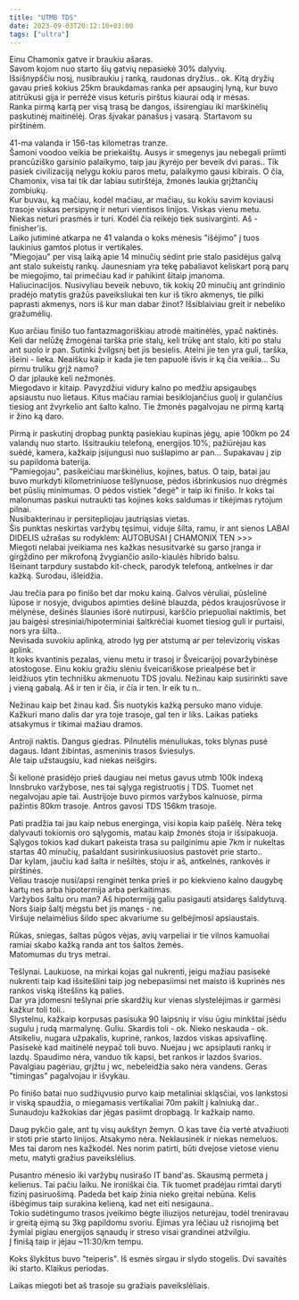 ```yaml
---
title: "UTMB TDS"
date: 2023-09-03T20:12:10+03:00
tags: ["ultra"]
---
```


Einu Chamonix gatve ir braukiu ašaras. <br>
Savom kojom nuo starto šių gatvių nepasiekė 30% dalyvių.<br>
Išsišnypščiu nosį, nusibraukiu į ranką, raudonas dryžius.. ok. Kitą dryžių gavau prieš kokius 25km braukdamas ranka per apsauginį lyną, kur buvo atitrūkusi gija ir perrėžė visus keturis pirštus kiaurai odą ir mėsas.<br>
Ranka pirmą kartą per visą trasą be dangos, išsirengiau iki marškinėlių paskutinėj maitinėlėj. Oras šįvakar panašus į vasarą. Startavom su pirštinėm.


41-ma valanda ir 156-tas kilometras tranze. <br>
Šamoni voodoo veikia be priekaištų. Ausys ir smegenys jau nebegali priimti prancūziško garsinio palaikymo, taip jau įkyrėjo per beveik dvi paras.. Tik pasiek civilizaciją nelygu kokiu paros metu, palaikymo gausi kibirais.
O čia, Chamonix, visa tai tik dar labiau sutirštėja, žmonės laukia grįžtančių zombiukų.<br>
Kur buvau, ką mačiau, kodėl mačiau, ar mačiau, su kokiu savim koviausi trasoje viskas persipynę ir neturi vientisos linijos. Viskas vienu metu. <br>
Niekas neturi prasmės ir turi. Kodėl čia reikėjo tiek susivarginti. Aš - finisher'is.<br>
Laiko jutiminė atkarpa ne 41 valanda o koks mėnesis "išėjimo" į tuos laukinius gamtos plotus ir vertikales.<br>
"Miegojau" per visą laiką apie 14 minučių sėdint prie stalo pasidėjus galvą ant stalo sukeistų rankų. Jaunesniam yra tekę pabaliavot keliskart porą parų be miegojimo, tai primečiau kad ir pahikint šitaip įmanoma. <br>
Haliucinacijos. Nusivyliau beveik nebuvo, tik kokių 20 minučių ant grindinio pradėjo matytis gražūs paveiksliukai ten kur iš tikro akmenys, tie pilki paprasti akmenys, nors iš kur man dabar žinot? Išsiblaiviau greit ir nebeliko gražumėlių.<br>


Kuo arčiau finišo tuo fantazmagoriškiau atrodė maitinėlės, ypač naktinės.
Keli dar nelūžę žmogėnai tarška prie stalų, keli trūkę ant stalo, kiti po stalu ant suolo ir pan. Sutinki žvilgsnį bet jis besielis. Ateini jie ten yra guli, tarška, išeini - lieka. Neaišku kaip ir kada jie ten papuolė išvis ir ką čia veikia... Su pirmu truliku grįž namo?<br>
O dar įplaukė keli nežmonės.<br>
Miegodavo ir kitaip. Pavyzdžiui vidury kalno po medžiu apsigaubęs apsiaustu nuo lietaus. Kitus mačiau ramiai besiklojančius guolį ir gulančius tiesiog ant žvyrkelio ant šalto kalno. Tie žmonės pagalvojau ne pirmą kartą ir žino ką daro.


Pirmą ir paskutinį dropbag punktą pasiekiau kupinas jėgų, apie 100km po 24 valandų nuo starto. Išsitraukiu telefoną, energijos 10%, pažiūrėjau kas suėdė, kamera, kažkaip įsijungusi nuo sušlapimo ar pan... Supakavau į zip su papildoma baterija. <br>
"Pamiegojau", pasikeičiau marškinėlius, kojines, batus. O taip, batai jau buvo murkdyti kilometriniuose tešlynuose, pėdos išbrinkusios nuo drėgmės bet pūslių minimumas. O pėdos vistiek "degė" ir taip iki finišo. Ir koks tai malonumas paskui nutraukti tas kojines koks saldumas ir tikėjimas rytojum pilnai.<br>
Nusibakterinau ir persitepliojau jautriąsias vietas.<br>
Šis punktas neskirtas varžybų tęsimui, viduje šilta, ramu, ir ant sienos LABAI DIDELIS užrašas su rodyklėm: AUTOBUSAI Į CHAMONIX TEN >>><br>
Miegoti nelabai įveikiama nes kažkas nesusitvarkė su garso įranga ir girgždino per mikrofoną žvygiančio asilo-kiaulės hibrido balsu.<br>
Išeinant tarpdury sustabdo kit-check, parodyk telefoną, antkelnes ir dar kažką. Surodau, išleidžia.


Jau trečia para po finišo bet dar moku kainą. Galvos vėruliai, pūslelinė lūpose ir nosyje, dvigubos apimties dešinė blauzda, pėdos kraujosrūvose ir mėlynėse, dešinės šlaunies išorė nutirpusi, karščio priepuoliai naktimis, bet jau baigėsi stresiniai/hipoterminiai šaltkrėčiai kuomet tiesiog guli ir purtaisi, nors yra šilta.. <br>
Nevisada suvokiu aplinką, atrodo lyg per atstumą ar per televizorių viskas aplink.<br>
It koks kvantinis pezalas, vienu metu ir trasoj ir Šveicarijoj povaržybinėse atostogose. Einu kokiu gražiu slėniu šveicariškose priealpėse bet ir leidžiuos ytin technišku akmenuotu TDS jovalu.
Nežinau kaip susirinkti save į vieną gabalą. Aš ir ten ir čia, ir čia ir ten. Ir eik tu n..


Nežinau kaip bet žinau kad. Šis nuotykis kažką persuko mano viduje. Kažkuri mano dalis dar yra toje trasoje, gal ten ir liks. Laikas patieks atsakymus ir tikimai mažiau dramos.


Antroji naktis. Dangus giedras. Pilnutėlis mėnuliukas, toks blynas pusė dagaus. Idant žibintas, asmeninis trasos šviesulys.<br>
Ale taip užstaugsiu, kad niekas neišgirs.


Ši kelionė prasidėjo prieš daugiau nei metus gavus utmb 100k indexą Innsbruko varžybose, nes tai sąlyga registruotis į TDS. Tuomet net negalvojau apie tai. Austrijoje buvo pirmos varžybos kalnuose, pirma pažintis 80km trasoje.
Antros gavosi TDS 156km trasoje.


Pati pradžia tai jau kaip nebus energinga, visi kopia kaip pašėlę.
Nėra tekę dalyvauti tokiomis oro sąlygomis, matau kaip žmonės stoja ir išsipakuoja. <br>
Sąlygos tokios kad dukart pakeista trasa su pailginimu apie 7km ir nukeltas startas 40 minučių, pašaldant susirinkusiuosius pastovėt prie starto..<br>
Dar kylam, jaučiu kad šalta ir nešiltės, stoju ir aš, antkelnės, rankovės ir pirštinės.<br>
Vėliau trasoje nusi/apsi renginėt tenka prieš ir po kiekvieno kalno daugybę kartų nes arba hipotermija arba perkaitimas.<br>
Varžybos šaltu oru man? Aš hipotermiją galiu pasigauti atsidaręs šaldytuvą. Nors šiaip šaltį mėgstu bet jis manęs - ne.<br>
Viršuje nelaimėlius šildo spec akvariume su gelbėjimosi apsiaustais.


Rūkas, sniegas, šaltas pūgos vėjas, avių varpeliai ir tie vilnos kamuoliai ramiai skabo kažką randa ant tos šaltos žemės.<br>
Matomumas du trys metrai. 


Tešlynai. Laukuose, na mirkai kojas gal nukrenti, jeigu mažiau pasisekė nukrenti taip kad išsitešlini taip jog nebepasiimsi net maisto iš kuprinės nes rankos viską ištešlins ką palies.<br>
Dar yra įdomesni tešlynai prie skardžių kur vienas slystelėjimas ir garmėsi kažkur toli toli..<br>
Slystelnu, kažkaip korpusas pasisuka 90 laipsnių ir visu ūgiu minkštai įsėdu sugulu į rudą marmalynę. Guliu. Skardis toli - ok. Nieko neskauda - ok. Atsikeliu, nugara užpakalis, kuprinė, rankos, lazdos viskas apsivaflinę.<br>
Pasisekė kad maitinėlė neypač toli buvo. Nuėjau į wc apsiplauti rankų ir lazdų. Spaudimo nėra, vanduo tik kapsi, bet rankos ir lazdos švarios. Pavalgiau pagėriau, grįžtu į wc, nebeleidžia sako nėra vandens. Geras "timingas" pagalvojau ir išvykau.


Po finišo batai nuo sudžiųvusio purvo kaip metaliniai skląsčiai, vos lankstosi ir viską spaudžia, o miegamasis vertikaliai 70m pakilt į kalniuką dar.. Sunaudoju kažkokias dar jėgas pasiimt dropbagą. Ir kažkaip namo.


Daug pykčio gale, ant tų visų aukštyn žemyn. O kas tave čia vertė atvažiuoti ir stoti prie starto linijos. Atsakymo nėra. Neklausinėk ir niekas nemeluos.<br>
Mes tai darom nes kažkodėl. Nes norim patirti, būti dvejose vietose vienu metu, matyti gražius paveikslėlius.


Pusantro mėnesio iki varžybų nusirašo IT band'as. Skausmą permeta į kelienus. Tai pačiu laiku. Ne ironiškai čia. Tik tuomet pradėjau rimtai daryti fizinį pasiruošimą. Padeda bet kaip žinia nieko greitai nebūna. Kelis išbėgimus taip surakina kelieną, kad net eiti nesigauna..<br>
Tokio sudėtingumo trasos įveikimo bėgte iliuzijos neturėjau, todėl treniravau ir greitą ėjimą su 3kg papildomu svoriu. Ėjimas yra lėčiau už risnojimą bet žymiai pigiau energijos sąnaudų ir streso visai grandinei atžvilgiu.<br>
Į finišą taip ir įėjau ~11:30/km tempu.


Koks šlykštus buvo "teiperis". Iš esmės sirgau ir slydo stogelis. Dvi savaitės iki starto. Klaikus periodas.


Laikas miegoti bet aš trasoje su gražiais paveikslėliais.

